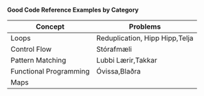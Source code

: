 **Good Code Reference Examples by Category**

| Concept  | Problems |
| ------------- | ------------- |
| Loops  |Reduplication, Hipp Hipp,Telja|
| Control Flow  |Stórafmæli|
| Pattern Matching |Lubbi Lærir,Takkar|
| Functional Programming |Óvissa,Blaðra|
| Maps | |

